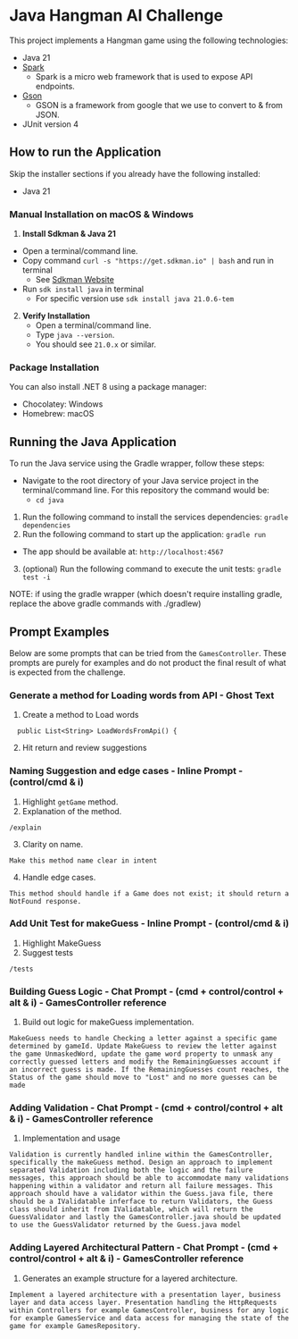 # Java Hangman AI Challenge

This project implements a Hangman game using the following technologies:

- Java 21
- [Spark](http://sparkjava.com/)
  - Spark is a micro web framework that is used to expose API endpoints.
- [Gson](https://github.com/google/gson)
  - GSON is a framework from google that we use to convert to & from JSON.
- JUnit version 4

## How to run the Application

Skip the installer sections if you already have the following installed:

- Java 21

### Manual Installation on macOS & Windows

1. **Install Sdkman & Java 21**

- Open a terminal/command line.
- Copy command `curl -s "https://get.sdkman.io" | bash` and run in terminal
  - See [Sdkman Website](https://sdkman.io/)
- Run `sdk install java` in terminal
  - For specific version use `sdk install java 21.0.6-tem`

2. **Verify Installation**
   - Open a terminal/command line.
   - Type `java --version`.
   - You should see `21.0.x` or similar.

### Package Installation

You can also install .NET 8 using a package manager:

- Chocolatey: Windows
- Homebrew: macOS

## Running the Java Application

To run the Java service using the Gradle wrapper, follow these steps:

- Navigate to the root directory of your Java service project in the terminal/command line. For this repository the command would be:
  - `cd java`

1. Run the following command to install the services dependencies: `gradle dependencies`
2. Run the following command to start up the application: `gradle run`

- The app should be available at: `http://localhost:4567`

3. (optional) Run the following command to execute the unit tests: `gradle test -i`

NOTE: if using the gradle wrapper (which doesn't require installing gradle, replace the above gradle commands with ./gradlew)

## Prompt Examples

Below are some prompts that can be tried from the `GamesController`. These prompts are purely for examples and do not product the final result of what is expected from the challenge.

### Generate a method for Loading words from API - Ghost Text

1. Create a method to Load words

```
  public List<String> LoadWordsFromApi() {
```

2. Hit return and review suggestions

### Naming Suggestion and edge cases - Inline Prompt - (control/cmd & i)

1. Highlight `getGame` method.
2. Explanation of the method.

```
/explain
```

3. Clarity on name.

```
Make this method name clear in intent
```

4. Handle edge cases.

```
This method should handle if a Game does not exist; it should return a NotFound response.
```

### Add Unit Test for makeGuess - Inline Prompt - (control/cmd & i)

1. Highlight MakeGuess
2. Suggest tests

```
/tests
```

### Building Guess Logic - Chat Prompt - (cmd + control/control + alt & i) - GamesController reference

1. Build out logic for makeGuess implementation.

```
MakeGuess needs to handle Checking a letter against a specific game determined by gameId. Update MakeGuess to review the letter against the game UnmaskedWord, update the game word property to unmask any correctly guessed letters and modify the RemainingGuesses account if an incorrect guess is made. If the RemainingGuesses count reaches, the Status of the game should move to "Lost" and no more guesses can be made
```

### Adding Validation - Chat Prompt - (cmd + control/control + alt & i) - GamesController reference

1. Implementation and usage

```
Validation is currently handled inline within the GamesController, specifically the makeGuess method. Design an approach to implement separated Validation including both the logic and the failure messages, this approach should be able to accommodate many validations happening within a validator and return all failure messages. This approach should have a validator within the Guess.java file, there should be a IValidatable inferface to return Validators, the Guess class should inherit from IValidatable, which will return the GuessValidator and lastly the GamesController.java should be updated to use the GuessValidator returned by the Guess.java model
```

### Adding Layered Architectural Pattern - Chat Prompt - (cmd + control/control + alt & i) - GamesController reference

1. Generates an example structure for a layered architecture.

```
Implement a layered architecture with a presentation layer, business layer and data access layer. Presentation handling the HttpRequests within Controllers for example GamesController, business for any logic for example GamesService and data access for managing the state of the game for example GamesRepository.
```
